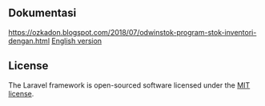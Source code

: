## Dokumentasi
<a href="https://ozkadon.blogspot.com/2018/07/odwinstok-program-stok-inventori-dengan.html">https://ozkadon.blogspot.com/2018/07/odwinstok-program-stok-inventori-dengan.html</a>
[English version](https://translate.google.com/translate?sl=auto&tl=en&u=https://ozkadon.blogspot.com/2018/07/odwinstok-program-stok-inventori-dengan.html)

## License

The Laravel framework is open-sourced software licensed under the [MIT license](https://opensource.org/licenses/MIT).
